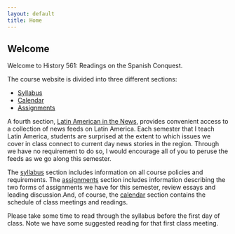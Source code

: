 ```yaml
---
layout: default
title: Home
---
```


## Welcome

Welcome to History 561: Readings on the Spanish Conquest.



The course website is divided into three different sections:

* [Syllabus](/561F2017/info/syllabus)
* [Calendar](/561F2017/info/calendar)
* [Assignments](/561F2017/info/calendar)

A fourth section, [Latin American in the News](/info/news), provides convenient access to a collection of news feeds on Latin America. Each semester that I teach Latin America, students are surprised at the extent to which issues we cover in class connect to current day news stories in the region. Through we have no requirement to do so, I would encourage all of you to peruse the feeds as we go along this semester. 

The [syllabus](/561F2017/info/syllabus) section includes information on all
course policies and requirements. The [assignments](/561F2017/info/assignments)
section includes information describing the two forms of assignments we have
for this semester, review essays and leading discussion.And, of course, the
[calendar](/561F2017/info/calendar) section contains the schedule of class
meetings and readings.  

Please take some time to read through the syllabus before the first day of class. Note we have some suggested reading for that first class meeting. 
